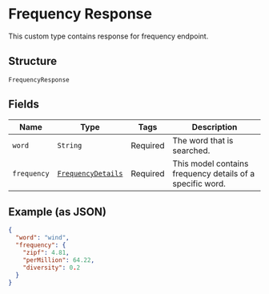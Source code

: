 
# Frequency Response

This custom type contains response for frequency endpoint.

## Structure

`FrequencyResponse`

## Fields

| Name | Type | Tags | Description |
|  --- | --- | --- | --- |
| `word` | `String` | Required | The word that is searched. |
| `frequency` | [`FrequencyDetails`](../../doc/models/frequency-details.md) | Required | This model contains frequency details of a specific word. |

## Example (as JSON)

```json
{
  "word": "wind",
  "frequency": {
    "zipf": 4.81,
    "perMillion": 64.22,
    "diversity": 0.2
  }
}
```

